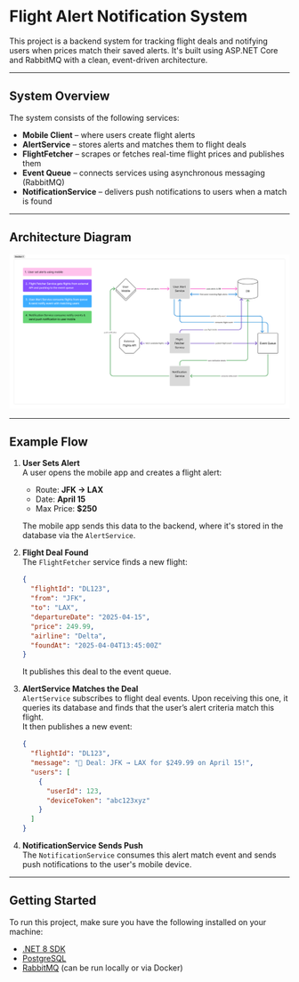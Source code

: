 # Flight Alert Notification System

This project is a backend system for tracking flight deals and notifying users when prices match their saved alerts. It's built using ASP.NET Core and RabbitMQ with a clean, event-driven architecture.

---

## System Overview

The system consists of the following services:

- **Mobile Client** – where users create flight alerts
- **AlertService** – stores alerts and matches them to flight deals
- **FlightFetcher** – scrapes or fetches real-time flight prices and publishes them
- **Event Queue** – connects services using asynchronous messaging (RabbitMQ)
- **NotificationService** – delivers push notifications to users when a match is found

---

## Architecture Diagram

![Architecture Diagram](ArchitectureDiagram.png)

---

## Example Flow

1. **User Sets Alert**  
   A user opens the mobile app and creates a flight alert:
   - Route: **JFK → LAX**
   - Date: **April 15**
   - Max Price: **$250**

   The mobile app sends this data to the backend, where it's stored in the database via the `AlertService`.

2. **Flight Deal Found**  
   The `FlightFetcher` service finds a new flight:
   ```json
   {
     "flightId": "DL123",
     "from": "JFK",
     "to": "LAX",
     "departureDate": "2025-04-15",
     "price": 249.99,
     "airline": "Delta",
     "foundAt": "2025-04-04T13:45:00Z"
   }
   ```
   It publishes this deal to the event queue.

3. **AlertService Matches the Deal**  
   `AlertService` subscribes to flight deal events. Upon receiving this one, it queries its database and finds that the user’s alert criteria match this flight.  
   It then publishes a new event:
   ```json
   {
     "flightId": "DL123",
     "message": "🚨 Deal: JFK → LAX for $249.99 on April 15!",
     "users": [
       {
         "userId": 123,
         "deviceToken": "abc123xyz"
       }
     ]
   }
   ```

4. **NotificationService Sends Push**  
   The `NotificationService` consumes this alert match event and sends push notifications to the user's mobile device.

---

## Getting Started

To run this project, make sure you have the following installed on your machine:

- [.NET 8 SDK](https://dotnet.microsoft.com/en-us/download)
- [PostgreSQL](https://www.postgresql.org/download/)
- [RabbitMQ](https://www.rabbitmq.com/download.html) (can be run locally or via Docker)

